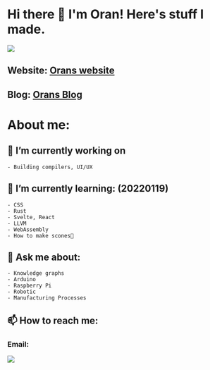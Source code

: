 # Hi there 👋 I'm Oran! Here's stuff I made.
![](assets/github-cover-photo-v1-20220119.png)
## Website: [Orans website](https://orancollins.com/)
## Blog: [Orans Blog](https://oransblog.com/)
# About me:
##  🔭 I’m currently working on 
    - Building compilers, UI/UX
## 🌱 I’m currently learning: (20220119)
    - CSS
    - Rust
    - Svelte, React
    - LLVM
    - WebAssembly
    - How to make scones🥐
## 💬 Ask me about:
    - Knowledge graphs
    - Arduino
    - Raspberry Pi
    - Robotic
    - Manufacturing Processes
## 📫 How to reach me: 
### Email: <img src="assets/Oranbusiness@gmail.com.png"  height="15">


![](https://en8w8z6jmeh0m.x.pipedream.net/oran.png)

<!-- https://requestbin.com/r/en8w8z6jmeh0m/23vRP5lJYiDHhSqCnGpxzShSocS 
[project video 2016-2020](https://www.youtube.com/watch?v=zLl6ilV-puA)
<iframe width="1182" height="674" src="https://www.youtube.com/embed/zLl6ilV-puA" title="YouTube video player" frameborder="0" allow="accelerometer; autoplay; clipboard-write; encrypted-media; gyroscope; picture-in-picture" allowfullscreen></iframe>

<iframe width="720" height="540" src="https://www.youtube.com/embed/-Ig5P7m5mZE" title="YouTube video player" frameborder="0" allow="accelerometer; autoplay; clipboard-write; encrypted-media; gyroscope; picture-in-picture" allowfullscreen></iframe>

[Rapid Prototype for a Medical Device](https://oransblog.com/rapid-prototype-for-medical-device/)

[Portable Weather Station](https://oransblog.com/weather-station/)

[Ai Spy: Ai Scavenger Hunt](https://oransblog.com/ai-spy/)

[Print-A-Synth (make vol 72)](https://oransblog.com/print-a-synth/)

[I made my own silicon chip: Project Silicon Rider](https://oransblog.com/microchip/)
[NFT: I put my art up for sale on the block chain](https://oransblog.com/nft/)

[BizarroGAN: Generating bizarro comics using machine learning!](https://oransblog.com/bizarrogan/)

[Things I've been apart of!](https://oransblog.com/projects/)
[https://wisehackermonkey.github.io/text-processor-react/](https://wisehackermonkey.github.io/text-processor-react/)
[Orans website 🦿](https://orancollins.com/)
-->